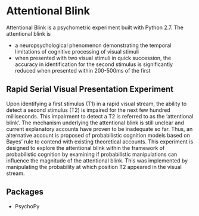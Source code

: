 

# Attentional Blink
Attentional Blink is a psychometric experiment built with Python 2.7. The attentional blink is
- a neuropsychological phenomenon demonstrating the temporal limitations of cognitive processing of visual stimuli
- when presented with two visual stimuli in quick succession, the accuracy in identification for the second stimulus is significantly reduced when presented within 200-500ms of the first

## Rapid Serial Visual Presentation Experiment
Upon identifying a first stimulus (T1) in a rapid visual stream, the ability to detect a second
stimulus (T2) is impaired for the next few hundred milliseconds. This impairment to detect a T2
is referred to as the ‘attentional blink’. The mechanism underlying the attentional blink is still
unclear and current explanatory accounts have proven to be inadequate so far. Thus, an
alternative account is proposed of probabilistic cognition models based on Bayes’ rule to contend
with existing theoretical accounts. This experiment is designed to explore the attentional blink
within the framework of probabilistic cognition by examining if probabilistic manipulations can
influence the magnitude of the attentional blink. This was implemented by manipulating the
probability at which position T2 appeared in the visual stream.

## Packages
- PsychoPy
